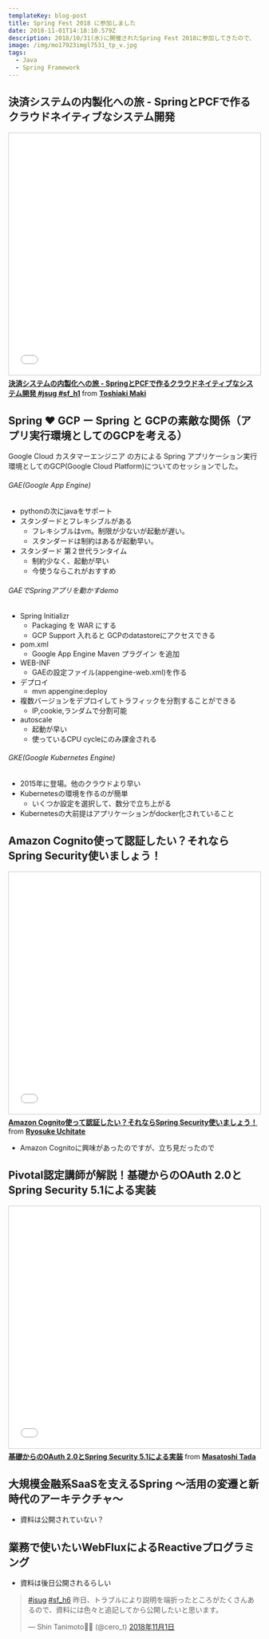 ```yaml
---
templateKey: blog-post
title: Spring Fest 2018 に参加しました
date: 2018-11-01T14:18:10.579Z
description: 2018/10/31(水)に開催されたSpring Fest 2018に参加してきたので、
image: /img/mo17923imgl7531_tp_v.jpg
tags:
  - Java
  - Spring Framework
---
```

## 決済システムの内製化への旅 - SpringとPCFで作るクラウドネイティブなシステム開発

<iframe src="//www.slideshare.net/slideshow/embed_code/key/dmcfSdQTKVO4YJ" width="595" height="485" frameborder="0" marginwidth="0" marginheight="0" scrolling="no" style="border:1px solid #CCC; border-width:1px; margin-bottom:5px; max-width: 100%;" allowfullscreen> </iframe> <div style="margin-bottom:5px"> <strong> <a href="//www.slideshare.net/makingx/springpcf-jsug-sfh1" title="決済システムの内製化への旅 - SpringとPCFで作るクラウドネイティブなシステム開発 #jsug #sf_h1" target="_blank">決済システムの内製化への旅 - SpringとPCFで作るクラウドネイティブなシステム開発 #jsug #sf_h1</a> </strong> from <strong><a href="https://www.slideshare.net/makingx" target="_blank">Toshiaki Maki</a></strong> </div>

## Spring ♥ GCP ー Spring と GCPの素敵な関係（アプリ実行環境としてのGCPを考える）

Google Cloud カスタマーエンジニア の方による Spring アプリケーション実行環境としてのGCP(Google Cloud Platform)についてのセッションでした。

###### GAE(Google App Engine)
* pythonの次にjavaをサポート
* スタンダードとフレキシブルがある
  * フレキシブルはvm。制限が少ないが起動が遅い。
  * スタンダードは制約はあるが起動早い。
* スタンダード 第２世代ランタイム
  * 制約少なく、起動が早い
  * 今使うならこれがおすすめ

###### GAEでSpringアプリを動かすdemo
* Spring Initializr
  * Packaging を WAR にする
  * GCP Support 入れると GCPのdatastoreにアクセスできる
* pom.xml
  * Google App Engine Maven プラグイン を追加
* WEB-INF
  * GAEの設定ファイル(appengine-web.xml)を作る
* デプロイ
  * mvn appengine:deploy
* 複数バージョンをデプロイしてトラフィックを分割することができる
  * IP,cookie,ランダムで分割可能
* autoscale 
  * 起動が早い
  * 使っているCPU cycleにのみ課金される

###### GKE(Google Kubernetes Engine)
* 2015年に登場。他のクラウドより早い
* Kubernetesの環境を作るのが簡単
  * いくつか設定を選択して、数分で立ち上がる
* Kubernetesの大前提はアプリケーションがdocker化されていること


## Amazon Cognito使って認証したい？それならSpring Security使いましょう！

<iframe src="//www.slideshare.net/slideshow/embed_code/key/YFLUuK6Rvrq6z" width="595" height="485" frameborder="0" marginwidth="0" marginheight="0" scrolling="no" style="border:1px solid #CCC; border-width:1px; margin-bottom:5px; max-width: 100%;" allowfullscreen> </iframe> <div style="margin-bottom:5px"> <strong> <a href="//www.slideshare.net/RyosukeUchitate/amazon-cognitospring-security" title="Amazon Cognito使って認証したい？それならSpring Security使いましょう！" target="_blank">Amazon Cognito使って認証したい？それならSpring Security使いましょう！</a> </strong> from <strong><a href="https://www.slideshare.net/RyosukeUchitate" target="_blank">Ryosuke Uchitate</a></strong> </div>

* Amazon Cognitoに興味があったのですが、立ち見だったので

## Pivotal認定講師が解説！基礎からのOAuth 2.0とSpring Security 5.1による実装

<iframe src="//www.slideshare.net/slideshow/embed_code/key/oOCIFtf4qthmDB" width="595" height="485" frameborder="0" marginwidth="0" marginheight="0" scrolling="no" style="border:1px solid #CCC; border-width:1px; margin-bottom:5px; max-width: 100%;" allowfullscreen> </iframe> <div style="margin-bottom:5px"> <strong> <a href="//www.slideshare.net/masatoshitada7/oauth-20spring-security-51-121418814" title="基礎からのOAuth 2.0とSpring Security 5.1による実装" target="_blank">基礎からのOAuth 2.0とSpring Security 5.1による実装</a> </strong> from <strong><a href="https://www.slideshare.net/masatoshitada7" target="_blank">Masatoshi Tada</a></strong> </div>

## 大規模金融系SaaSを支えるSpring ～活用の変遷と新時代のアーキテクチャ～

* 資料は公開されていない？

## 業務で使いたいWebFluxによるReactiveプログラミング

* 資料は後日公開されるらしい
<blockquote class="twitter-tweet" data-lang="ja"><p lang="ja" dir="ltr"><a href="https://twitter.com/hashtag/jsug?src=hash&amp;ref_src=twsrc%5Etfw">#jsug</a> <a href="https://twitter.com/hashtag/sf_h6?src=hash&amp;ref_src=twsrc%5Etfw">#sf_h6</a> 昨日、トラブルにより説明を端折ったところがたくさんあるので、資料には色々と追記してから公開したいと思います。</p>&mdash; Shin Tanimoto🦊🤘 (@cero_t) <a href="https://twitter.com/cero_t/status/1057834350501257216?ref_src=twsrc%5Etfw">2018年11月1日</a></blockquote>
<script async src="https://platform.twitter.com/widgets.js" charset="utf-8"></script>

